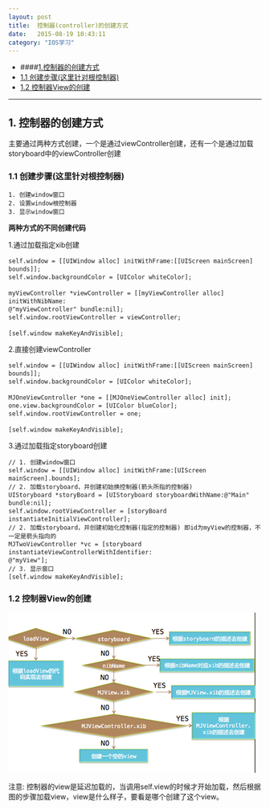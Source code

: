 ```yaml
---
layout: post
title:  控制器(controller)的创建方式
date:   2015-08-19 10:43:11
category: "IOS学习"
---
```

* ####[1.控制器的创建方式](#1) 
* [1.1 创建步骤(这里针对根控制器)](#1.1) 
* [1.2 控制器View的创建](#1.2) 


---


<h2 id="1"> 1. 控制器的创建方式</h2> 

主要通过两种方式创建，一个是通过viewController创建，还有一个是通过加载storyboard中的viewController创建

<h3 id="1.1"> 1.1 创建步骤(这里针对根控制器)</h3>

	1. 创建window窗口
	2. 设置window根控制器
	3. 显示window窗口

**两种方式的不同创建代码**

1.通过加载指定xib创建

	self.window = [[UIWindow alloc] initWithFrame:[[UIScreen mainScreen] bounds]];
    self.window.backgroundColor = [UIColor whiteColor];
    
    myViewController *viewController = [[myViewController alloc] initWithNibName:
    @"myViewController" bundle:nil];
    self.window.rootViewController = viewController;
    
    [self.window makeKeyAndVisible]; 
    
2.直接创建viewController

	self.window = [[UIWindow alloc] initWithFrame:[[UIScreen mainScreen] bounds]];
    self.window.backgroundColor = [UIColor whiteColor];
    
	MJOneViewController *one = [[MJOneViewController alloc] init];
    one.view.backgroundColor = [UIColor blueColor];
    self.window.rootViewController = one;
    
    [self.window makeKeyAndVisible];    


3.通过加载指定storyboard创建

	// 1. 创建window窗口
    self.window = [[UIWindow alloc] initWithFrame:[UIScreen mainScreen].bounds];
    // 2. 加载storyboard，并创建初始换控制器(箭头所指的控制器)
    UIStoryboard *storyBoard = [UIStoryboard storyboardWithName:@"Main" bundle:nil];
    self.window.rootViewController = [storyBoard instantiateInitialViewController];
    // 2. 加载storyboard，并创建初始化控制器(指定的控制器) 即id为myView的控制器，不一定是箭头指向的
    MJTwoViewController *vc = [storyboard instantiateViewControllerWithIdentifier:
    @"myView"];
    // 3. 显示窗口
    [self.window makeKeyAndVisible];
   
<h3 id="1.2"> 1.2 控制器View的创建</h3> 

 ![控制器加载](https://raw.githubusercontent.com/min0012/MIN_Blog/gh-pages/_posts/%E5%9B%BE%E7%89%87/%E6%8E%A7%E5%88%B6%E5%99%A8%E5%8A%A0%E8%BD%BD.png)

注意: 控制器的view是延迟加载的，当调用self.view的时候才开始加载，然后根据图的步骤加载view，view是什么样子，要看是哪个创建了这个view。
